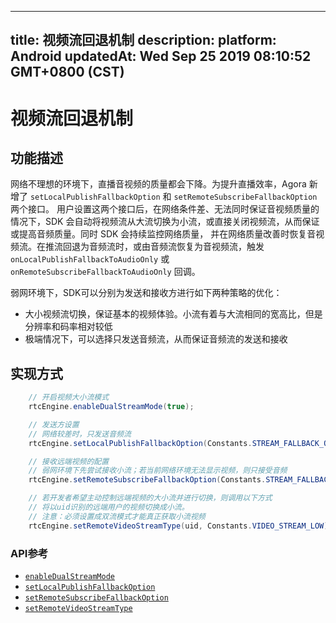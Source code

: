 
---
title: 视频流回退机制
description: 
platform: Android
updatedAt: Wed Sep 25 2019 08:10:52 GMT+0800 (CST)
---
# 视频流回退机制
## 功能描述

网络不理想的环境下，直播音视频的质量都会下降。为提升直播效率，Agora 新增了 `setLocalPublishFallbackOption` 和 `setRemoteSubscribeFallbackOption` 两个接口。 用户设置这两个接口后，在网络条件差、无法同时保证音视频质量的情况下，SDK 会自动将视频流从大流切换为小流，或直接关闭视频流，从而保证或提高音频质量。同时 SDK 会持续监控网络质量， 并在网络质量改善时恢复音视频流。在推流回退为音频流时，或由音频流恢复为音视频流，触发 `onLocalPublishFallbackToAudioOnly` 或 `onRemoteSubscribeFallbackToAudioOnly` 回调。

弱网环境下，SDK可以分别为发送和接收方进行如下两种策略的优化：

* 大小视频流切换，保证基本的视频体验。小流有着与大流相同的宽高比，但是分辨率和码率相对较低
* 极端情况下，可以选择只发送音频流，从而保证音频流的发送和接收

## 实现方式
```Java
    // 开启视频大小流模式
    rtcEngine.enableDualStreamMode(true);

    // 发送方设置
    // 网络较差时，只发送音频流
    rtcEngine.setLocalPublishFallbackOption(Constants.STREAM_FALLBACK_OPTION_AUDIO_ONLY);

    // 接收远端视频的配置
    // 弱网环境下先尝试接收小流；若当前网络环境无法显示视频，则只接受音频
    rtcEngine.setRemoteSubscribeFallbackOption(Constants.STREAM_FALLBACK_OPTION_AUDIO_ONLY);

    // 若开发者希望主动控制远端视频的大小流并进行切换，则调用以下方式
    // 将以uid识别的远端用户的视频切换成小流。
    // 注意：必须设置成双流模式才能真正获取小流视频
    rtcEngine.setRemoteVideoStreamType(uid, Constants.VIDEO_STREAM_LOW);
```

### API参考
* [`enableDualStreamMode`](https://docs.agora.io/cn/Interactive%20Broadcast/API%20Reference/java/classio_1_1agora_1_1rtc_1_1_rtc_engine.html#a645cb7d0f3a59dda27b157cf130c8c9a)
* [`setLocalPublishFallbackOption`](https://docs.agora.io/cn/Interactive%20Broadcast/API%20Reference/java/classio_1_1agora_1_1rtc_1_1_rtc_engine.html#ac8c08e79844a4e62e0670553484cbe90)
* [`setRemoteSubscribeFallbackOption`](https://docs.agora.io/cn/Interactive%20Broadcast/API%20Reference/java/classio_1_1agora_1_1rtc_1_1_rtc_engine.html#af64301ea1788dad0561aa678f3fe6ad3)
* [`setRemoteVideoStreamType`](https://docs.agora.io/cn/Interactive%20Broadcast/API%20Reference/java/classio_1_1agora_1_1rtc_1_1_rtc_engine.html#a51756b4d2e7997fbe6481d2deb5c0396)


